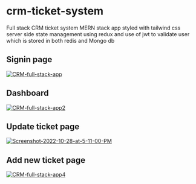 # crm-ticket-system
Full stack CRM ticket system MERN stack app styled with tailwind css server side state management using redux and use of jwt to validate user which is stored in both redis and Mongo db

## Signin page

<a href="https://ibb.co/sPc06j1"><img src="https://i.ibb.co/VNb7QVC/CRM-full-stack-app.png" alt="CRM-full-stack-app" border="0"></a>


## Dashboard

<a href="https://ibb.co/nzTPhZs"><img src="https://i.ibb.co/xJyFVPS/CRM-full-stack-app2.png" alt="CRM-full-stack-app2" border="0"></a>


## Update ticket page

<a href="https://ibb.co/dtzGv4C"><img src="https://i.ibb.co/jz1gYk0/Screenshot-2022-10-28-at-5-11-00-PM.png" alt="Screenshot-2022-10-28-at-5-11-00-PM" border="0"></a>


## Add new ticket page

<a href="https://ibb.co/QHZV68B"><img src="https://i.ibb.co/dpSvQb9/CRM-full-stack-app4.png" alt="CRM-full-stack-app4" border="0"></a>



